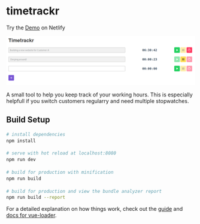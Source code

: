 # timetrackr
Try the [Demo](https://timetrackr.netlify.com/) on Netlify

![screenshot of the tool](screenshot.png)

A small tool to help you keep track of your working hours.
This is especially helpfull if you switch customers regularry and need multiple stopwatches.

## Build Setup

``` bash
# install dependencies
npm install

# serve with hot reload at localhost:8080
npm run dev

# build for production with minification
npm run build

# build for production and view the bundle analyzer report
npm run build --report
```

For a detailed explanation on how things work, check out the [guide](http://vuejs-templates.github.io/webpack/) and [docs for vue-loader](http://vuejs.github.io/vue-loader).
